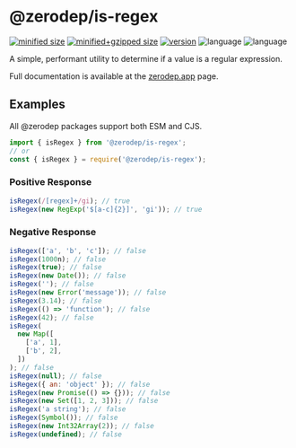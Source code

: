 # @zerodep/is-regex

[![minified size](https://img.shields.io/bundlephobia/min/@zerodep/is-regex?style=flat-square&color=blue)](https://bundlephobia.com/package/@zerodep/is-regex)
[![minified+gzipped size](https://img.shields.io/bundlephobia/minzip/@zerodep/is-regex?style=flat-square&color=blue)](https://bundlephobia.com/package/@zerodep/is-regex)
[![version](https://img.shields.io/npm/v/@zerodep/is-regex?style=flat-square&color=blue)](https://www.npmjs.com/package/@zerodep/is-regex)
![language](https://img.shields.io/github/languages/top/cdepage/zerodep?style=flat-square)
![language](https://img.shields.io/badge/types-included-blue?style=flat-square)

A simple, performant utility to determine if a value is a regular expression.

Full documentation is available at the [zerodep.app](http://zerodep.app/is/regex) page.

## Examples

All @zerodep packages support both ESM and CJS.

```javascript
import { isRegex } from '@zerodep/is-regex';
// or
const { isRegex } = require('@zerodep/is-regex');
```

### Positive Response

```javascript
isRegex(/[regex]+/gi); // true
isRegex(new RegExp('$[a-c]{2}]', 'gi')); // true
```

### Negative Response

```javascript
isRegex(['a', 'b', 'c']); // false
isRegex(1000n); // false
isRegex(true); // false
isRegex(new Date()); // false
isRegex(''); // false
isRegex(new Error('message')); // false
isRegex(3.14); // false
isRegex(() => 'function'); // false
isRegex(42); // false
isRegex(
  new Map([
    ['a', 1],
    ['b', 2],
  ])
); // false
isRegex(null); // false
isRegex({ an: 'object' }); // false
isRegex(new Promise(() => {})); // false
isRegex(new Set([1, 2, 3])); // false
isRegex('a string'); // false
isRegex(Symbol()); // false
isRegex(new Int32Array(2)); // false
isRegex(undefined); // false
```
